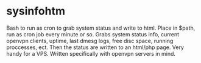 # sysinfohtm
Bash to run as cron to grab system status and write to html.
Place in $path, run as cron job every minute or so. Grabs system status info, current openvpn clients, uptime, last 
dmesg logs, free disc space, running proccesses, ect. Then the status are written to an html/php page. Very handy for a 
VPS. Written specifically with openvpn servers in mind.
